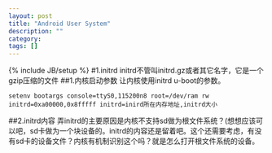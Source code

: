 ```yaml
---
layout: post
title: "Android User System"
description: ""
category: 
tags: []
---
```

{% include JB/setup %}
#1.initrd
initrd不管叫initrd.gz或者其它名字，它是一个gzip压缩的文件
##1.内核启动参数
让内核使用initrd u-boot的参数。

    setenv bootargs console=ttyS0,115200n8 root=/dev/ram rw initrd=0xa00000,0x8fffff initrd=inird所在内存地址,initrd大小

##2.initrd内容
弄initrd的主要原因是内核不支持sd做为根文件系统？(想想应该可以吧，sd卡做为一个块设备的。initrd的内容还是留着吧。这个还需要考虑，有没有sd卡的设备文件？内核有机制识别这个吗？就是怎么打开根文件系统的设备。
